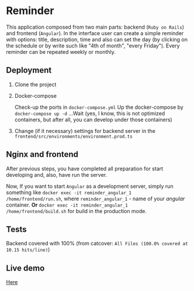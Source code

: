 # Reminder

This application composed from two main parts: backend (`Ruby on Rails`) and frontend (`Angular`).
In the interface user can create a simple reminder with options: title, description, time and also can set the day (by clicking on the schedule or by write such like "4th of month", "every Friday"). Every reminder can be repeated weekly or monthly.

## Deployment

1. Clone the project
2. Docker-compose

   Check-up the ports in `docker-compose.yml`
   Up the docker-compose by `docker-compose up -d`
   ...Wait (yes, I know, this is not optimized containers, but after all, you can develop under those containers)
3. Change (if it necessary) settings for backend server in the `frontend/src/environments/environment.prod.ts`

## Nginx and frontend

After previous steps, you have completed all preparation for start developing and, also, have run the server.

Now, If you want to start `Angular` as a development server, simply run something like `docker exec -it reminder_angular_1 /home/frontend/run.sh`, where `reminder_angular_1` - name of your *angular* container. **Or** `docker exec -it reminder_angular_1 /home/frontend/build.sh` for build in the production mode.

## Tests

Backend covered with 100% (from catcover: `All Files (100.0% covered at 10.15 hits/line)`)

## Live demo

[Here](https://reminder.anocms.org)